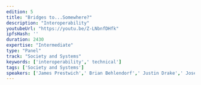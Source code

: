 ```yaml
---
edition: 5
title: "Bridges to...Somewhere?"
description: "Interoperability"
youtubeUrl: "https://youtu.be/Z-LNbnfDHfk"
ipfsHash: ''
duration: 2430
expertise: "Intermediate"
type: "Panel"
track: "Society and Systems"
keywords: ['interoperability',' technical']
tags: ['Society and Systems']
speakers: ['James Prestwich',' Brian Behlendorf',' Justin Drake',' Joseph Schweitzer']
---
```

